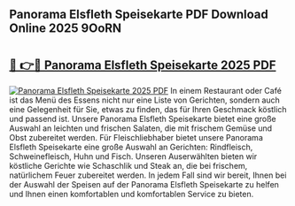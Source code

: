 ## Panorama Elsfleth Speisekarte PDF Download Online 2025 9OoRN

# <h2><a href="http://gc8etnj.nevu.top/?p=Panorama+Elsfleth+Speisekarte">🔗 👉🔴 Panorama Elsfleth Speisekarte 2025 PDF</a></h2>

[![Panorama Elsfleth Speisekarte 2025 PDF](https://i.imgur.com/dBaPXMq.png)](http://gc8etnj.nevu.top/?p=Panorama+Elsfleth+Speisekarte)
In einem Restaurant oder Café ist das Menü des Essens nicht nur eine Liste von Gerichten, sondern auch eine Gelegenheit für Sie, etwas zu finden, das für Ihren Geschmack köstlich und passend ist. Unsere Panorama Elsfleth Speisekarte bietet eine große Auswahl an leichten und frischen Salaten, die mit frischem Gemüse und Obst zubereitet werden. Für Fleischliebhaber bietet unsere Panorama Elsfleth Speisekarte eine große Auswahl an Gerichten: Rindfleisch, Schweinefleisch, Huhn und Fisch. Unseren Auserwählten bieten wir köstliche Gerichte wie Schaschlik und Steak an, die bei frischem, natürlichem Feuer zubereitet werden. In jedem Fall sind wir bereit, Ihnen bei der Auswahl der Speisen auf der Panorama Elsfleth Speisekarte zu helfen und Ihnen einen komfortablen und komfortablen Service zu bieten.
